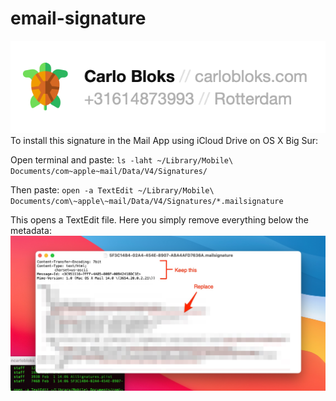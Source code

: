 # email-signature

![replace body](assets/signature_example.png)
To install this signature in the Mail App using iCloud Drive on OS X Big Sur:

Open terminal and paste:
`ls -laht ~/Library/Mobile\ Documents/com~apple~mail/Data/V4/Signatures/`

Then paste:
`open -a TextEdit ~/Library/Mobile\ Documents/com\~apple\~mail/Data/V4/Signatures/*.mailsignature`

This opens a TextEdit file. Here you simply remove everything below the metadata:
![replace body](assets/signature_replace.jpg)